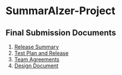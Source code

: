 # SummarAIzer-Project

## Final Submission Documents
1. [Release Summary](release_summary.pdf)
2. [Test Plan and Release](test_plan.pdf)
3. [Team Agreements](team_agreements.pdf)
4. [Design Document](design_doc.pdf)

